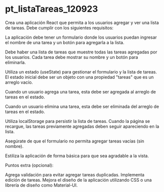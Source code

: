 # pt_listaTareas_120923

Crea una aplicación React que permita a los usuarios agregar y ver una lista de tareas. Debe cumplir con los siguientes requisitos:

La aplicación debe tener un formulario donde los usuarios puedan ingresar el nombre de una tarea y un botón para agregarla a la lista.

Debe haber una lista de tareas que muestre todas las tareas agregadas por los usuarios. Cada tarea debe mostrar su nombre y un botón para eliminarla.

Utiliza un estado (useState) para gestionar el formulario y la lista de tareas. El estado inicial debe ser un objeto con una propiedad "tareas" que es un arreglo vacío.

Cuando un usuario agrega una tarea, esta debe ser agregada al arreglo de tareas en el estado.

Cuando un usuario elimina una tarea, esta debe ser eliminada del arreglo de tareas en el estado.

Utiliza localStorage para persistir la lista de tareas. Cuando la página se recargue, las tareas previamente agregadas deben seguir apareciendo en la lista.

Asegúrate de que el formulario no permita agregar tareas vacías (sin nombre).

Estiliza la aplicación de forma básica para que sea agradable a la vista.

Puntos extra (opcional):

Agrega validación para evitar agregar tareas duplicadas.
Implementa edición de tareas.
Mejora el diseño de la aplicación utilizando CSS o una librería de diseño como Material-UI.